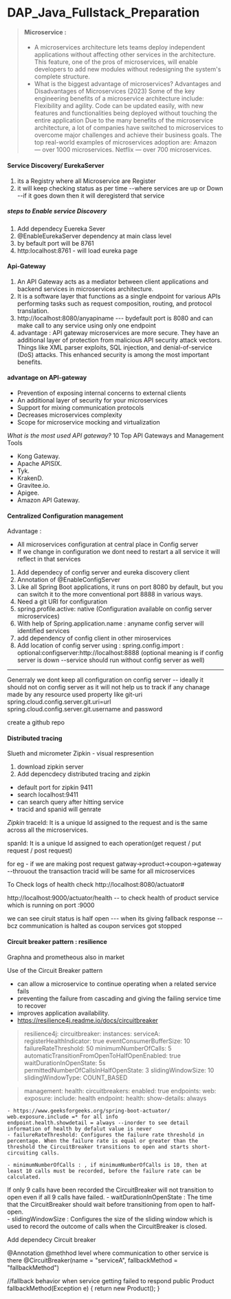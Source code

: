 # DAP_Java_Fullstack_Preparation
> #### Microservice : 
>
> - A microservices architecture lets teams deploy independent applications without affecting other services in the architecture. 
This feature, one of the pros of microservices, will enable developers to add new modules without redesigning the system's complete structure.
> - What is the biggest advantage of microservices?
Advantages and Disadvantages of Microservices (2023)
Some of the key engineering benefits of a microservice architecture include: Flexibility and agility. Code can be updated easily, with new features and functionalities being deployed without touching the entire application
> Due to the many benefits of the microservice architecture, a lot of companies have switched to microservices to overcome major challenges and achieve their business goals. The top real-world examples of microservices adoption are:
 Amazon — over 1000 microservices. Netflix — over 700 microservices.
> 


#### Service Discovery/ EurekaServer
1. its a Registry where all Microservice are Register
2. it will keep checking status as per time --where services are up or Down --if it goes down then it will deregisterd that service 
##### steps to Enable service Discovery
1. Add dependecy Euereka Sever
2. @EnableEurekaServer dependency at main class level
3. by befault port will be 8761 
4. http:localhost:8761  - will load eureka page


#### Api-Gateway
1. An API Gateway acts as a mediator between client applications and backend services in microservices architecture. 
2. It is a software layer that functions as a single endpoint for various APIs performing tasks such as request composition, routing, and protocol translation.
3. http://localhost:8080/anyapiname --- bydefault port is 8080 and can make call to any service using only one endpoint
4. advantage : API gateway microservices are more secure. They have an additional layer of protection from malicious API security attack vectors. Things like XML parser exploits, SQL injection, and denial-of-service (DoS) attacks. This enhanced security is among the most important benefits.
#### advantage on API-gateway
* Prevention of exposing internal concerns to external clients
* An additional layer of security for your microservices
* Support for mixing communication protocols
* Decreases microservices complexity
* Scope for microservice mocking and virtualization
  
*What is the most used API gateway?*
10 Top API Gateways and Management Tools
+ Kong Gateway.
+ Apache APISIX.
+ Tyk.
+ KrakenD.
+ Gravitee.io.
+ Apigee.
+ Amazon API Gateway.

#### Centralized Configuration management
Advantage : 
+ All microservices configuration at central place in Config server
+ If we change in configuration we dont need to restart a all service it will reflect in that services

1. Add dependecy of config server and eureka discovery client
2. Annotation of @EnableConfigServer
3. Like all Spring Boot applications, it runs on port 8080 by default, but you can switch it to the more conventional port 8888 in various ways.
4. Need a git URI for configuration  
5. spring.profile.active: native  (Configuration available on config server microservices)
6. With help of Spring.application.name : anyname  config server will identified services
7. add dependency of config client in other miroservices
8. Add location of config server using : spring.config.import : optional:configserver:http://localhost:8888  (optional meaning is if config server is down --service should run without config server as well)
------------------------------------
Generraly we dont keep all configuration on config server -- ideally it should not on config server  as it will not help us to track if any chanage made by any resource
used property like git-uri
spring.cloud.config.server.git.uri=url
spring.cloud.config.server.git.username and password

create a github repo


#### Distributed tracing
Slueth and micrometer 
Zipkin - visual respresention 
1. download zipkin server 
2. Add depencdecy distributed tracing and zipkin
  - default port for zipkin 9411
  - search localhost:9411
  - can search query after hitting service
  - tracid and spanid will genrate


*Zipkin* 
traceId: It is a unique Id assigned to the request and is the same across all the microservices.

spanId: It is a unique Id assigned to each operation(get request / put request / post request)

for eg - if we are making post request gatway->product->coupon->gateway --throuout the transaction tracid will be same for all microservices

To Check logs of health check
http://localhost:8080/actuator#

http://localhost:9000/actuator/health -- to check health of product service which is running on port :9000

we can see ciruit status is half open ---
when its giving fallback response -- bcz communication is halted as coupon services got stopped



#### Circuit breaker pattern : resilience 
Graphna and prometheous also in market

Use of the Circuit Breaker pattern 
 - can allow a microservice to continue operating when a related service fails
 - preventing the failure from cascading and giving the failing service time to recover
 -  improves application availability.
 - https://resilience4j.readme.io/docs/circuitbreaker


> resilience4j:
>  circuitbreaker:
>    instances:
>      serviceA:
>        registerHealthIndicator: true
>        eventConsumerBufferSize: 10
>        failureRateThreshold: 50
>        minimumNumberOfCalls: 5
>        automaticTransitionFromOpenToHalfOpenEnabled: true
>        waitDurationInOpenState: 5s
>        permittedNumberOfCallsInHalfOpenState: 3
>        slidingWindowSize: 10
>        slidingWindowType: COUNT_BASED 

> management:
>   health:
>     circuitbreakers:
>       enabled: true
>   endpoints:
>     web:
>       exposure:
>         include: health
>   endpoint:
>     health:
>      show-details: always

    - https://www.geeksforgeeks.org/spring-boot-actuator/
    web.exposure.include =* for all info
    endpoint.health.showdetail = always --inorder to see detail information of health by defalut value is never
    - failureRateThreshold: Configures the failure rate threshold in percentage. When the failure rate is equal or greater than the threshold the CircuitBreaker transitions to open and starts short-circuiting calls.     

    - minimumNumberOfCalls : , if minimumNumberOfCalls is 10, then at least 10 calls must be recorded, before the failure rate can be calculated.
If only 9 calls have been recorded the CircuitBreaker will not transition to open even if all 9 calls have failed.
    - waitDurationInOpenState :  The time that the CircuitBreaker should wait before transitioning from open to half-open.  
    - slidingWindowSize : Configures the size of the sliding window which is used to record the outcome of calls when the CircuitBreaker is closed.     


Add dependecy
Circuit breaker

@Annotation @methhod level where communication to other service is there
@CircuitBreaker(name = "serviceA", fallbackMethod = "fallbackMethod")

//fallback behavior when service getting failed to respond
	public Product fallbackMethod(Exception e) {
		return new Product();
	}